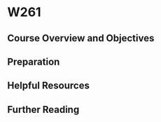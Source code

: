 # W261

## Course Overview and Objectives

## Preparation 

## Helpful Resources 

## Further Reading